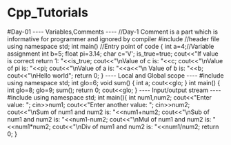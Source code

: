 # Cpp_Tutorials
#Day-01
---- Variables,Comments ---- 
//Day-1 Comment is a part which is informative for programmer and ignored by compiler
#include<iostream> //header file
using namespace std;
int main() //Entry point of code
{
    int a=4;//Variable assignment
    int b=5;
    float pi=3.14;
    char c='V';
    is_true=true;
    cout<<"If value is correct return 1: "<<is_true;
    cout<<"\nValue of c is: "<<c;
    cout<<"\nValue of pi is: "<<pi;
    cout<<"\nValue of a is: "<<a<<"\n Value of b is: "<<b;
    cout<<"\nHello world";
    return 0;
}
---- Local and Global scope ----
#include<iostream>
using namespace std;
int glo=6;
void sum()
{
    int a;
    cout<<glo;
}
int main()
{
    int glo=8;
    glo=9;
    sum();
    return 0;
    cout<<glo;
}
---- Input/output stream ----
#include<iostream>
using namespace std;
int main(){
int num1,num2;
cout<<"Enter value: ";
cin>>num1;
cout<<"Enter another value: ";
cin>>num2;
cout<<"\nSum of num1 and num2 is: "<<num1+num2;
cout<<"\nSub of num1 and num2 is: "<<num1-num2;
cout<<"\nMul of num1 and num2 is: "<<num1*num2;
cout<<"\nDiv of num1 and num2 is: "<<num1/num2;
return 0;
}

